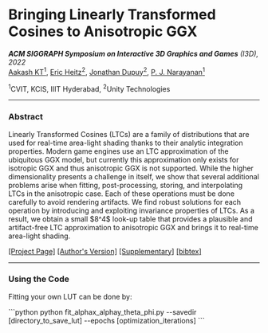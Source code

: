 <h1>Bringing Linearly Transformed Cosines to Anisotropic GGX</h1>
<p style="margin-bottom: 0px;"><i><b>ACM SIGGRAPH Symposium on Interactive 3D Graphics and Games</b> (I3D), 2022</i></p>
<span>
  <a href="https://scholar.google.co.in/citations?user=itJ7vawAAAAJ&hl=en">Aakash KT<sup>1</sup></a>,
  <a target="_blank" href="https://eheitzresearch.wordpress.com/">Eric Heitz<sup>2</sup></a>,
              <a target="_blank" href="https://onrendering.com/">Jonathan Dupuy<sup>2</sup></a>,
              <a target="_blank" href="https://scholar.google.co.in/citations?user=3HKjt_IAAAAJ&hl=en">P. J. Narayanan<sup>1</sup></a>
</span>
<p><sup>1</sup>CVIT, KCIS, IIIT Hyderabad, <sup>2</sup>Unity Technologies</p>
<hr>

<h3><b>Abstract</b></h3>
<p>
Linearly Transformed Cosines (LTCs) are a family of distributions that are used for real-time area-light shading thanks to their analytic integration properties. 
Modern game engines use an LTC approximation of the ubiquitous GGX model, but currently this approximation only exists for isotropic GGX and thus anisotropic GGX is not supported. 
While the higher dimensionality presents a challenge in itself, we show that several additional problems arise when fitting, post-processing, storing, and interpolating LTCs in the anisotropic case.
Each of these operations must be done carefully to avoid rendering artifacts.
We find robust solutions for each operation by introducing and exploiting invariance properties of LTCs. 
As a result, we obtain a small $8^4$ look-up table that provides a plausible and artifact-free LTC approximation to anisotropic GGX and brings it to real-time area-light shading.
</p>
<span>
  <a target="_blank" href="https://aakashkt.github.io/ltc_anisotropic.html">[Project Page]</a>
  <a target="_blank" href="https://arxiv.org/abs/2203.11904">[Author's Version]</a>
  <a target="_blank" href="https://drive.google.com/file/d/1UmRz1AEGkShMwdG6mJZnpIeC4mfa-hrn/view?usp=sharing">[Supplementary]</a>
  <a target="_blank" href="ltc_anisotropic_bibtex.txt">[bibtex]</a>
</span>
<hr>

<h3><b>Using the Code</b></h3>
<p>Fitting your own LUT can be done by:</p>
```python
python fit_alphax_alphay_theta_phi.py --savedir [directory_to_save_lut] --epochs [optimization_iterations]
```
